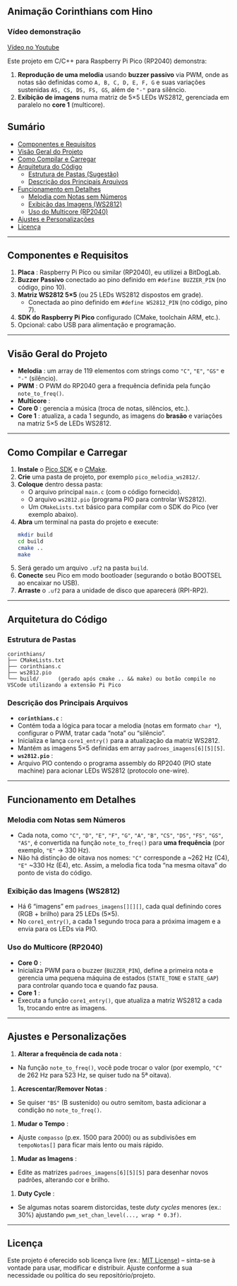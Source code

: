 ## Animação Corinthians com Hino

### Vídeo demonstração

[Vídeo no Youtube](https://www.youtube.com/shorts/NxCLKEuAZtM)

Este projeto em C/C++ para Raspberry Pi Pico (RP2040) demonstra:

1. **Reprodução de uma melodia** usando **buzzer passivo** via PWM, onde as notas são definidas como  `A, B, C, D, E, F, G` e suas variações sustenidas `AS, CS, DS, FS, GS`, além de `"-"` para silêncio.
2. **Exibição de imagens** numa matriz de 5×5 LEDs WS2812, gerenciada em paralelo no **core 1** (multicore).

## Sumário

* [Componentes e Requisitos]()
* [Visão Geral do Projeto]()
* [Como Compilar e Carregar]()
* [Arquitetura do Código]()
  * [Estrutura de Pastas (Sugestão)]()
  * [Descrição dos Principais Arquivos]()
* [Funcionamento em Detalhes]()
  * [Melodia com Notas sem Números]()
  * [Exibição das Imagens (WS2812)]()
  * [Uso do Multicore (RP2040)]()
* [Ajustes e Personalizações]()
* [Licença]()

---

## Componentes e Requisitos

1. **Placa** : Raspberry Pi Pico ou similar (RP2040), eu utilizei a BitDogLab.
2. **Buzzer Passivo** conectado ao pino definido em `#define BUZZER_PIN` (no código, pino 10).
3. **Matriz WS2812 5×5** (ou 25 LEDs WS2812 dispostos em grade).
   * Conectada ao pino definido em `#define WS2812_PIN` (no código, pino 7).
4. **SDK do Raspberry Pi Pico** configurado (CMake, toolchain ARM, etc.).
5. Opcional: cabo USB para alimentação e programação.

---

## Visão Geral do Projeto

* **Melodia** : um array de 119 elementos com strings como `"C"`, `"E"`, `"GS"` e `"-"` (silêncio).
* **PWM** : O PWM do RP2040 gera a frequência definida pela função `note_to_freq()`.
* **Multicore** :
* **Core 0** : gerencia a música (troca de notas, silêncios, etc.).
* **Core 1** : atualiza, a cada 1 segundo, as imagens do **brasão** e variações na matriz 5×5 de LEDs WS2812.

---

## Como Compilar e Carregar

1. **Instale** o [Pico SDK](https://github.com/raspberrypi/pico-sdk) e o [CMake](https://cmake.org/).
2. **Crie** uma pasta de projeto, por exemplo `pico_melodia_ws2812/`.
3. **Coloque** dentro dessa pasta:
   * O arquivo principal `main.c` (com o código fornecido).
   * O arquivo `ws2812.pio` (programa PIO para controlar WS2812).
   * Um `CMakeLists.txt` básico para compilar com o SDK do Pico (ver exemplo abaixo).
4. **Abra** um terminal na pasta do projeto e execute:
   ```bash
   mkdir build
   cd build
   cmake ..
   make
   ```
5. Será gerado um arquivo `.uf2` na pasta `build`.
6. **Conecte** seu Pico em modo bootloader (segurando o botão BOOTSEL ao encaixar no USB).
7. **Arraste** o `.uf2` para a unidade de disco que aparecerá (RPI-RP2).

---

## Arquitetura do Código

### Estrutura de Pastas 

```
corinthians/
├── CMakeLists.txt
├── corinthians.c
├── ws2812.pio
└── build/      (gerado após cmake .. && make) ou botão compile no VSCode utilizando a extensão Pi Pico
```

### Descrição dos Principais Arquivos

* **`corinthians.c`** :
* Contém toda a lógica para tocar a melodia (notas em formato `char *`), configurar o PWM, tratar cada “nota” ou “silêncio”.
* Inicializa e lança `core1_entry()` para a atualização da matriz WS2812.
* Mantém as imagens 5×5 definidas em array `padroes_imagens[6][5][5]`.
* **`ws2812.pio`** :
* Arquivo PIO contendo o programa assembly do RP2040 (PIO state machine) para acionar LEDs WS2812 (protocolo one-wire).

---

## Funcionamento em Detalhes

### Melodia com Notas sem Números

* Cada nota, como `"C"`, `"D"`, `"E"`, `"F"`, `"G"`, `"A"`, `"B"`, `"CS"`, `"DS"`, `"FS"`, `"GS"`, `"AS"`, é convertida na função `note_to_freq()` para **uma frequência** (por exemplo, `"E"` → 330 Hz).
* Não há distinção de oitava nos nomes: `"C"` corresponde a ~262 Hz (C4), `"E"` ~330 Hz (E4), etc. Assim, a melodia fica toda “na mesma oitava” do ponto de vista do código.

### Exibição das Imagens (WS2812)

* Há 6 “imagens” em `padroes_imagens[][][]`, cada qual definindo cores (RGB + brilho) para 25 LEDs (5×5).
* No `core1_entry()`, a cada 1 segundo troca para a próxima imagem e a envia para os LEDs via PIO.

### Uso do Multicore (RP2040)

* **Core 0** :
* Inicializa PWM para o buzzer (`BUZZER_PIN`), define a primeira nota e gerencia uma pequena máquina de estados (`STATE_TONE` e `STATE_GAP`) para controlar quando toca e quando faz pausa.
* **Core 1** :
* Executa a função `core1_entry()`, que atualiza a matriz WS2812 a cada 1s, trocando entre as imagens.

---

## Ajustes e Personalizações

1. **Alterar a frequência de cada nota** :

* Na função `note_to_freq()`, você pode trocar o valor (por exemplo, `"C"` de 262 Hz para 523 Hz, se quiser tudo na 5ª oitava).

1. **Acrescentar/Remover Notas** :

* Se quiser `"BS"` (B sustenido) ou outro semitom, basta adicionar a condição no `note_to_freq()`.

1. **Mudar o Tempo** :

* Ajuste `compasso` (p.ex. 1500 para 2000) ou as subdivisões em `tempoNotas[]` para ficar mais lento ou mais rápido.

1. **Mudar as Imagens** :

* Edite as matrizes `padroes_imagens[6][5][5]` para desenhar novos padrões, alterando cor e brilho.

1. **Duty Cycle** :

* Se algumas notas soarem distorcidas, teste *duty cycles* menores (ex.: 30%) ajustando `pwm_set_chan_level(..., wrap * 0.3f)`.

---

## Licença

Este projeto é oferecido sob licença livre (ex.: [MIT License](https://opensource.org/licenses/MIT)) – sinta-se à vontade para usar, modificar e distribuir. Ajuste conforme a sua necessidade ou política do seu repositório/projeto.
